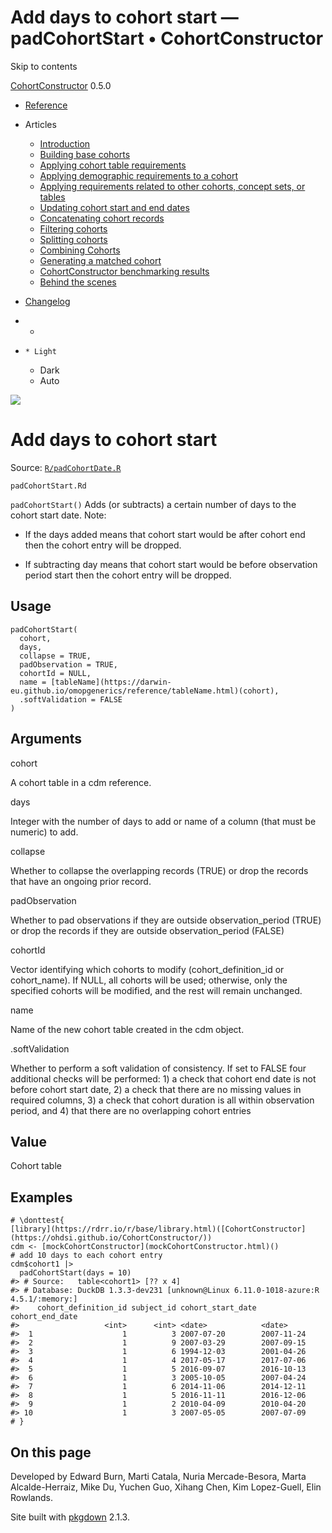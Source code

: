# Add days to cohort start — padCohortStart • CohortConstructor

Skip to contents

[CohortConstructor](../index.html) 0.5.0

  * [Reference](../reference/index.html)
  * Articles
    * [Introduction](../articles/a00_introduction.html)
    * [Building base cohorts](../articles/a01_building_base_cohorts.html)
    * [Applying cohort table requirements](../articles/a02_cohort_table_requirements.html)
    * [Applying demographic requirements to a cohort](../articles/a03_require_demographics.html)
    * [Applying requirements related to other cohorts, concept sets, or tables](../articles/a04_require_intersections.html)
    * [Updating cohort start and end dates](../articles/a05_update_cohort_start_end.html)
    * [Concatenating cohort records](../articles/a06_concatanate_cohorts.html)
    * [Filtering cohorts](../articles/a07_filter_cohorts.html)
    * [Splitting cohorts](../articles/a08_split_cohorts.html)
    * [Combining Cohorts](../articles/a09_combine_cohorts.html)
    * [Generating a matched cohort](../articles/a10_match_cohorts.html)
    * [CohortConstructor benchmarking results](../articles/a11_benchmark.html)
    * [Behind the scenes](../articles/a12_behind_the_scenes.html)
  * [Changelog](../news/index.html)


  *   * [](https://github.com/OHDSI/CohortConstructor/)
  *     * Light
    * Dark
    * Auto



![](../logo.png)

# Add days to cohort start

Source: [`R/padCohortDate.R`](https://github.com/OHDSI/CohortConstructor/blob/main/R/padCohortDate.R)

`padCohortStart.Rd`

`padCohortStart()` Adds (or subtracts) a certain number of days to the cohort start date. Note:

  * If the days added means that cohort start would be after cohort end then the cohort entry will be dropped.

  * If subtracting day means that cohort start would be before observation period start then the cohort entry will be dropped.




## Usage
    
    
    padCohortStart(
      cohort,
      days,
      collapse = TRUE,
      padObservation = TRUE,
      cohortId = NULL,
      name = [tableName](https://darwin-eu.github.io/omopgenerics/reference/tableName.html)(cohort),
      .softValidation = FALSE
    )

## Arguments

cohort
    

A cohort table in a cdm reference.

days
    

Integer with the number of days to add or name of a column (that must be numeric) to add.

collapse
    

Whether to collapse the overlapping records (TRUE) or drop the records that have an ongoing prior record.

padObservation
    

Whether to pad observations if they are outside observation_period (TRUE) or drop the records if they are outside observation_period (FALSE)

cohortId
    

Vector identifying which cohorts to modify (cohort_definition_id or cohort_name). If NULL, all cohorts will be used; otherwise, only the specified cohorts will be modified, and the rest will remain unchanged.

name
    

Name of the new cohort table created in the cdm object.

.softValidation
    

Whether to perform a soft validation of consistency. If set to FALSE four additional checks will be performed: 1) a check that cohort end date is not before cohort start date, 2) a check that there are no missing values in required columns, 3) a check that cohort duration is all within observation period, and 4) that there are no overlapping cohort entries

## Value

Cohort table

## Examples
    
    
    # \donttest{
    [library](https://rdrr.io/r/base/library.html)([CohortConstructor](https://ohdsi.github.io/CohortConstructor/))
    cdm <- [mockCohortConstructor](mockCohortConstructor.html)()
    # add 10 days to each cohort entry
    cdm$cohort1 |>
      padCohortStart(days = 10)
    #> # Source:   table<cohort1> [?? x 4]
    #> # Database: DuckDB 1.3.3-dev231 [unknown@Linux 6.11.0-1018-azure:R 4.5.1/:memory:]
    #>    cohort_definition_id subject_id cohort_start_date cohort_end_date
    #>                   <int>      <int> <date>            <date>         
    #>  1                    1          3 2007-07-20        2007-11-24     
    #>  2                    1          9 2007-03-29        2007-09-15     
    #>  3                    1          6 1994-12-03        2001-04-26     
    #>  4                    1          4 2017-05-17        2017-07-06     
    #>  5                    1          5 2016-09-07        2016-10-13     
    #>  6                    1          3 2005-10-05        2007-04-24     
    #>  7                    1          6 2014-11-06        2014-12-11     
    #>  8                    1          5 2016-11-11        2016-12-06     
    #>  9                    1          2 2010-04-09        2010-04-20     
    #> 10                    1          3 2007-05-05        2007-07-09     
    # }
    

## On this page

Developed by Edward Burn, Marti Catala, Nuria Mercade-Besora, Marta Alcalde-Herraiz, Mike Du, Yuchen Guo, Xihang Chen, Kim Lopez-Guell, Elin Rowlands.

Site built with [pkgdown](https://pkgdown.r-lib.org/) 2.1.3.
